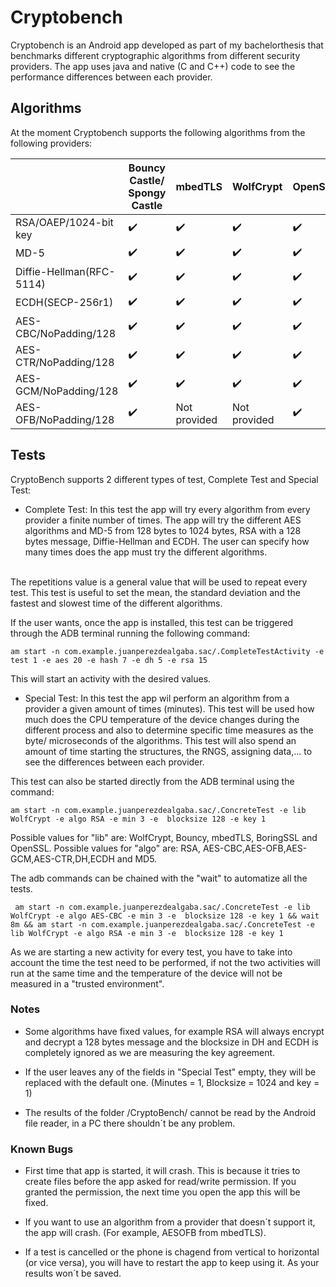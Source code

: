 # Cryptobench

Cryptobench is an Android app developed as part of my bachelorthesis that benchmarks different cryptographic algorithms from different security providers. The app uses java and native (C and C++) code to see the performance differences between each provider.

## Algorithms

At the moment Cryptobench supports the following algorithms from the following providers:

|                          | Bouncy Castle/ Spongy Castle | mbedTLS            | WolfCrypt          | OpenSSL            | BoringSSL          |
|--------------------------|------------------------------|--------------------|--------------------|--------------------|--------------------|
| RSA/OAEP/1024-bit key    | :heavy_check_mark:           | :heavy_check_mark: | :heavy_check_mark: | :heavy_check_mark: | :heavy_check_mark: |
| MD-5                     | :heavy_check_mark:           | :heavy_check_mark: | :heavy_check_mark: | :heavy_check_mark: | :heavy_check_mark: |
| Diffie-Hellman(RFC-5114) | :heavy_check_mark:           | :heavy_check_mark: | :heavy_check_mark: | :heavy_check_mark: | :heavy_check_mark: |
| ECDH(SECP-256r1)         | :heavy_check_mark:           | :heavy_check_mark: | :heavy_check_mark: | :heavy_check_mark: | :heavy_check_mark: |
| AES-CBC/NoPadding/128    | :heavy_check_mark:           | :heavy_check_mark: | :heavy_check_mark: | :heavy_check_mark: | :heavy_check_mark: |
| AES-CTR/NoPadding/128    | :heavy_check_mark:           | :heavy_check_mark: | :heavy_check_mark: | :heavy_check_mark: | :heavy_check_mark: |
| AES-GCM/NoPadding/128    | :heavy_check_mark:           | :heavy_check_mark: | :heavy_check_mark: | :heavy_check_mark: | :heavy_check_mark: |
| AES-OFB/NoPadding/128    | :heavy_check_mark:           | Not provided       | Not provided       | :heavy_check_mark: | :heavy_check_mark: |


## Tests

CryptoBench supports 2 different types of test, Complete Test and Special Test:

 * Complete Test: In this test the app will try every algorithm from every provider a finite number of times. The app will try the different AES algorithms and MD-5 from 128 bytes to 1024 bytes, RSA with a 128 bytes message, Diffie-Hellman and ECDH. The user can specify how many times does the app must try the different algorithms.
 <br />
 The repetitions value is a general value that will be used to repeat every test.
 This test is useful to set the mean, the standard deviation and the fastest and slowest time of the different algorithms.
 
 If the user wants, once the app is installed, this test can be triggered through the ADB terminal running the following command:
 
 ```
 am start -n com.example.juanperezdealgaba.sac/.CompleteTestActivity -e test 1 -e aes 20 -e hash 7 -e dh 5 -e rsa 15
 ```
 
 This will start an activity with the desired values.
 
 * Special Test: In this test the app wil perform an algorithm from a provider a given amount of times (minutes). This test will be used how much does the CPU temperature of the device changes during the different process and also to determine specific time measures as the byte/ microseconds of the algorithms. This test will also spend an amount of time starting the structures, the RNGS, assigning data,... to see the differences between each provider.

 This test can also be started directly from the ADB terminal using the command: 

 ```
 am start -n com.example.juanperezdealgaba.sac/.ConcreteTest -e lib WolfCrypt -e algo RSA -e min 3 -e  blocksize 128 -e key 1
 ```
Possible values for "lib" are: WolfCrypt, Bouncy, mbedTLS, BoringSSL and OpenSSL. Possible values for "algo" are: RSA, AES-CBC,AES-OFB,AES-GCM,AES-CTR,DH,ECDH and MD5.

The adb commands can be chained with the "wait" to automatize all the tests.

```
 am start -n com.example.juanperezdealgaba.sac/.ConcreteTest -e lib WolfCrypt -e algo AES-CBC -e min 3 -e  blocksize 128 -e key 1 && wait 8m && am start -n com.example.juanperezdealgaba.sac/.ConcreteTest -e lib WolfCrypt -e algo RSA -e min 3 -e  blocksize 128 -e key 1
 ```

As we are starting a new activity for every test, you have to take into account the time the test
need to be performed, if not the two activities will run at the same time and the temperature 
of the device will not be measured in a "trusted environment". 

 ### Notes
 * Some algorithms have fixed values, for example RSA will always encrypt and decrypt a 128 bytes message and the blocksize in DH and ECDH is completely ignored as we are measuring the key agreement.

 * If the user leaves any of the fields in "Special Test" empty, they will be replaced with the default one. (Minutes = 1, Blocksize = 1024 and key = 1)

 * The results of the folder /CryptoBench/ cannot be read by the Android file reader, in a PC there shouldn´t be any problem.

### Known Bugs
 * First time that app is started, it will crash. This is because it tries to create files before the app asked for read/write permission. If you granted the permission, the next time you open the app this will be fixed.
 
 * If you want to use an algorithm from a provider that doesn´t support it, the app will crash. (For example, AESOFB from mbedTLS).

 * If a test is cancelled or the phone is chagend from vertical to horizontal (or vice versa), you will have to restart the app to keep using it. As your results won´t be saved.
